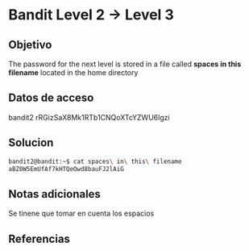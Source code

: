 # Bandit Level 2 → Level 3


## Objetivo

The password for the next level is stored in a file called **spaces in this filename** located in the home directory

## Datos de acceso

bandit2
rRGizSaX8Mk1RTb1CNQoXTcYZWU6lgzi

## Solucion
``` bash
bandit2@bandit:~$ cat spaces\ in\ this\ filename
aBZ0W5EmUfAf7kHTQeOwd8bauFJ2lAiG

```

## Notas adicionales

Se tinene que tomar en cuenta los espacios

## Referencias
